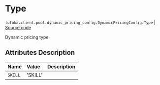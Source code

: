 # Type
`toloka.client.pool.dynamic_pricing_config.DynamicPricingConfig.Type` | [Source code](https://github.com/Toloka/toloka-kit/blob/v0.1.26/src/client/pool/dynamic_pricing_config.py#L20)

Dynamic pricing type

## Attributes Description

| Name | Value | Description |
| :------| :-----------| :----------| 
`SKILL`|'SKILL'|<p></p>

